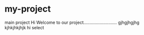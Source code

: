# my-project
main project
Hi Welcome to our project...........................
gjhgjhgjhg
kjhkjhkjhjk
hi select
